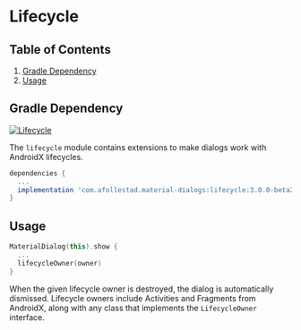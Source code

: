 # Lifecycle

## Table of Contents

1. [Gradle Dependency](#gradle-dependency)
2. [Usage](#usage)


## Gradle Dependency

[ ![Lifecycle](https://api.bintray.com/packages/drummer-aidan/maven/material-dialogs%3Alifecycle/images/download.svg) ](https://bintray.com/drummer-aidan/maven/material-dialogs%3Alifecycle/_latestVersion)

The `lifecycle` module contains extensions to make dialogs work with AndroidX lifecycles.

```gradle
dependencies {
  ...
  implementation 'com.afollestad.material-dialogs:lifecycle:3.0.0-beta2'
}
```

## Usage

```kotlin
MaterialDialog(this).show {
  ...
  lifecycleOwner(owner)
}
```

When the given lifecycle owner is destroyed, the dialog is automatically dismissed. Lifecycle 
owners include Activities and Fragments from AndroidX, along with any class that implements the
`LifecycleOwner` interface.
